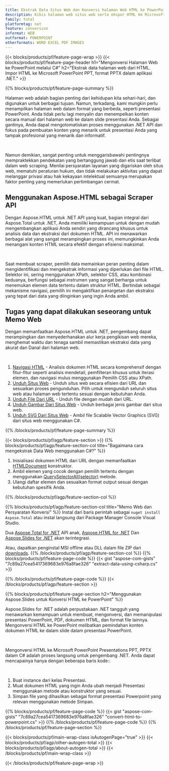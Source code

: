 ```yaml
---
title: Ekstrak Data Situs Web dan Konversi halaman Web HTML ke PowerPoint menggunakan C#
description: Kikis halaman web situs web serta ekspor HTML ke Microsoft Powerpoint Presentations dalam aplikasi .NET
family: total
platformtag: net
feature: conversion
informat: WEB
outformat: POWERPOINT
otherformats: WORD EXCEL PDF IMAGES
---
```

{{< blocks/products/pf/feature-page-wrap >}}
{{< blocks/products/pf/feature-page-header h1="Mengonversi Halaman Web ke PowerPoint melalui C#" h2="Ekstrak data halaman web dari HTML. Impor HTML ke Microsoft PowerPoint PPT, format PPTX dalam aplikasi .NET." >}}

{{% blocks/products/pf/feature-page-summary %}}

<p>Halaman web adalah bagian penting dari kehidupan kita sehari-hari, dan digunakan untuk berbagai tujuan. Namun, terkadang, kami mungkin perlu menampilkan halaman web dalam format yang berbeda, seperti presentasi PowerPoint. Anda tidak perlu lagi menyalin dan menempelkan konten secara manual dari halaman web ke dalam slide presentasi Anda. Sebagai gantinya, Anda dapat mengotomatiskan proses menggunakan .NET API dan fokus pada pembuatan konten yang menarik untuk presentasi Anda yang tampak profesional yang menarik dan informatif.</p><br />

<p>Namun demikian, sangat penting untuk menggarisbawahi pentingnya mempraktekkan pendekatan yang bertanggung jawab dan etis saat terlibat dalam web scraping. Menilai persyaratan layanan yang digariskan oleh situs web, mematuhi peraturan hukum, dan tidak melakukan aktivitas yang dapat melanggar privasi atau hak kekayaan intelektual semuanya merupakan faktor penting yang memerlukan pertimbangan cermat.</p>

<h2 class="heading-border">Menggunakan Aspose.HTML sebagai Scraper API</h2>

<p>Dengan Aspose.HTML untuk .NET API yang kuat, bagian integral dari Aspose.Total untuk .NET, Anda memiliki kemampuan untuk dengan mudah mengembangkan aplikasi Anda sendiri yang dirancang khusus untuk analisis data dan ekstraksi dari dokumen HTML. API ini menawarkan berbagai alat yang sangat merampingkan proses ini, memungkinkan Anda menangani konten HTML secara efektif dengan efisiensi maksimal.</p><br />

<p>
Saat membuat scraper, pemilih data memainkan peran penting dalam mengidentifikasi dan mengekstrak informasi yang diperlukan dari file HTML. Selektor ini, sering menggunakan XPath, selektor CSS, atau kombinasi keduanya, berfungsi sebagai instrumen yang sangat berharga untuk menemukan elemen data tertentu dalam struktur HTML. Bertindak sebagai mekanisme navigasi, pemilih ini mengaktifkan penargetan dan ekstraksi yang tepat dari data yang diinginkan yang ingin Anda ambil.</p>

<h2 class="heading-border">Tugas yang dapat dilakukan seseorang untuk Memo Web</h2>

<p>Dengan memanfaatkan Aspose.HTML untuk .NET, pengembang dapat merampingkan dan menyederhanakan alur kerja pengikisan web mereka, menghemat waktu dan tenaga sambil memastikan ekstraksi data yang akurat dan Danal dari halaman web.</p><br />

1. [Navigasi HTML](https://docs.aspose.com/html/net/html-navigation/) - Analisis dokumen HTML secara komprehensif dengan fitur-fitur seperti analisis mendetail, pemfilteran khusus untuk iterasi elemen, dan navigasi mulus menggunakan Pemilih CSS atau XPath.
2. [Unduh Situs Web](https://docs.aspose.com/html/net/download-website/) -  Unduh situs web secara efisien dari URL dan sesuaikan proses pengunduhan. Pilih untuk mengunduh seluruh situs web atau halaman web tertentu sesuai dengan kebutuhan Anda.
3. [Unduh File Dari URL](https://docs.aspose.com/html/net/download-file-from-url/) - Unduh file dengan mudah dari URL.
4. [Unduh Gambar Dari Situs Web](https://docs.aspose.com/html/net/download-images-from-website/) - Unduh berbagai jenis gambar dari situs web.
5. [Unduh SVG Dari Situs Web](https://docs.aspose.com/html/net/download-svg-from-website/) - Ambil file Scalable Vector Graphics (SVG) dari situs web menggunakan C#.

{{% /blocks/products/pf/feature-page-summary  %}}

{{< blocks/products/pf/agp/feature-section >}}
{{% blocks/products/pf/agp/feature-section-col title="Bagaimana cara mengekstrak Data Web menggunakan C#?" %}}

1. Inisialisasi dokumen HTML dari URL dengan memanfaatkan [HTMLDocument](https://reference.aspose.com/html/net/aspose.html/htmldocument/htmldocument/) konstruktor.
2. Ambil elemen yang cocok dengan pemilih tertentu dengan menggunakan [QuerySelectorAll(selector)](https://reference.aspose.com/html/net/aspose.html.dom/document/queryselectorall/) metode.
3. Ulangi daftar elemen dan sesuaikan format output sesuai dengan kebutuhan spesifik Anda.
 
{{% /blocks/products/pf/agp/feature-section-col %}}

{{% blocks/products/pf/agp/feature-section-col title="Memo Web dan Persyaratan Konversi" %}}
Instal dari baris perintah sebagai ```nuget install Aspose.Total``` atau instal langsung dari Package Manager Console Visual Studio.

Dua [Aspose.Total for .NET](https://products.aspose.com/total/net/) API anak, [Aspose.HTML for .NET](https://products.aspose.com/html/net/) Dan [Aspose.Slides for .NET](https://products.aspose.com/slides/net/) akan terintegrasi.

Atau, dapatkan penginstal MSI offline atau DLL dalam file ZIP dari [downloads](https://releases.aspose.com/total/net).
{{% /blocks/products/pf/agp/feature-section-col %}}
{{% blocks/products/pf/feature-page-code %}}
{{< gist "aspose-com-gists" "7c89a27cea5417369683e976a8fae326" "extract-data-using-csharp.cs" >}}

{{% /blocks/products/pf/feature-page-code %}}
{{< /blocks/products/pf/agp/feature-section >}}

{{% blocks/products/pf/feature-page-section  h2="Menggunakan Aspose.Slides untuk Konversi HTML ke PowerPoint" %}}
<p>Aspose.Slides for .NET adalah perpustakaan .NET tangguh yang menawarkan kemampuan untuk membuat, mengonversi, dan memanipulasi presentasi PowerPoint, PDF, dokumen HTML, dan format file lainnya. Mengonversi HTML ke PowerPoint melibatkan pemindahan konten dokumen HTML ke dalam slide dalam presentasi PowerPoint.</p><br />

<p>Mengonversi HTML ke Microsoft PowerPoint Presentations PPT, PPTX dalam C# adalah proses langsung untuk pengembang .NET. Anda dapat mencapainya hanya dengan beberapa baris kode::</p><br />

1. Buat instance dari kelas Presentasi.
1. Muat dokumen HTML yang ingin Anda ubah menjadi Presentasi menggunakan metode atau konstruktor yang sesuai.
1. Simpan file yang dihasilkan sebagai format presentasi Powerpoint yang relevan menggunakan metode Simpan.

{{% blocks/products/pf/feature-page-code %}}
{{< gist "aspose-com-gists" "7c89a27cea5417369683e976a8fae326" "convert-html-to-powerpoint.cs" >}}
{{% /blocks/products/pf/feature-page-code  %}}
{{% /blocks/products/pf/feature-page-section %}}

{{< blocks/products/pf/main-wrap-class isAutogenPage="true" >}}
{{< blocks/products/pf/agp/other-autogen-total >}}
{{< blocks/products/pf/agp/about-autogen-total >}}
{{< /blocks/products/pf/main-wrap-class >}}

{{< /blocks/products/pf/feature-page-wrap >}}